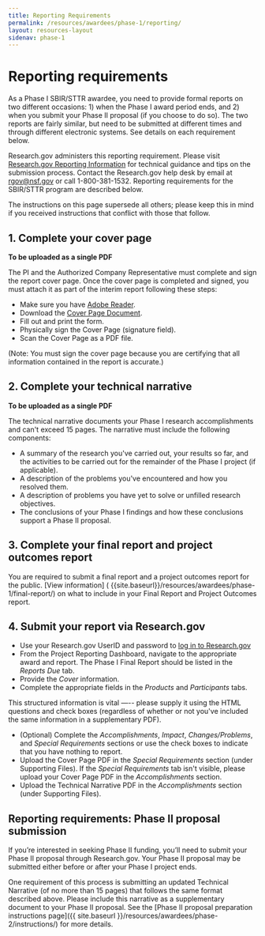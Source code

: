 ```yaml
---
title: Reporting Requirements
permalink: /resources/awardees/phase-1/reporting/
layout: resources-layout
sidenav: phase-1
---
```


# Reporting requirements

As a Phase I SBIR/STTR awardee, you need to provide formal reports on two different occasions: 1) when the Phase I award period ends, and 2) when you submit your Phase II proposal (if you choose to do so). The two reports are fairly similar, but need to be submitted at different times and through different electronic systems. See details on each requirement below.

Research.gov administers this reporting requirement. Please visit [Research.gov Reporting Information](http://www.research.gov/research-portal/appmanager/base/desktop?_nfpb=true&_pageLabel=research_page_n_about_por) for technical guidance and tips on the submission process. Contact the Research.gov help desk by email at [rgov@nsf.gov](mailto:rgov@nsf.gov) or call 1-800-381-1532. Reporting requirements for the SBIR/STTR program are described below.

The instructions on this page supersede all others; please keep this in mind if you received instructions that conflict with those that follow.

## 1. Complete your cover page

__To be uploaded as a single PDF__

The PI and the Authorized Company Representative must complete and sign the report cover page. Once the cover page is completed and signed, you must attach it as part of the interim report following these steps:

- Make sure you have [Adobe Reader](https://www.nsf.gov/help/plugins.jsp).
- Download the [Cover Page Document]({{site.baseurl}}/assets/files/awardees/SBIR-STTR_Revised_Report_Cover.pdf).
- Fill out and print the form.
- Physically sign the Cover Page (signature field).
- Scan the Cover Page as a PDF file.

(Note: You must sign the cover page because you are certifying that all information contained in the report is accurate.)

## 2. Complete your technical narrative

__To be uploaded as a single PDF__

The technical narrative documents your Phase I research accomplishments and can't exceed 15 pages. The narrative must include the following components:

- A summary of the research you've carried out, your results so far, and the activities to be carried out for the remainder of the Phase I project (if applicable).
- A description of the problems you've encountered and how you resolved them.
- A description of problems you have yet to solve or unfilled research objectives.
- The conclusions of your Phase I findings and how these conclusions support a Phase II proposal.

## 3. Complete your final report and project outcomes report

You are required to submit a final report and a project outcomes report for the public. [View information] ( {{site.baseurl}}/resources/awardees/phase-1/final-report/) on what to include in your Final Report and Project Outcomes report.

## 4. Submit your report via Research.gov

- Use your Research.gov UserID and password to [log in to Research.gov](https://identity.research.gov/sso/UI/Login?realm=/research&spEntityID=https%3A%2F%2Fwww.research.gov%2Fsso%2Fsp&module=nsf&goto=http%3A%2F%2Fidentity.research.gov%3A80%2Fsso%2Fidpssoinit%3FNameIDFormat%3Durn%3Aoasis%3Anames%3Atc%3ASAML%3A2.0%3Anameid-format%3Atransient%26metaAlias%3D%2Fresearch%2Fidp%26spEntityID%3Dhttps%3A%2F%2Fwww.research.gov%2Fsso%2Fsp%26binding%3Durn%3Aoasis%3Anames%3Atc%3ASAML%3A2.0%3Abindings%3AHTTP-POST%26RelayState%3Dhttps%3A%2F%2Fwww.research.gov%2Fresearch-portal%2Fredirect.jsp%3FTARGET%3Dproperty%3A%3ArpprApplicationUrl)
- From the Project Reporting Dashboard, navigate to the appropriate award and report. The Phase I Final Report should be listed in the *Reports Due* tab.
- Provide the *Cover* information.
- Complete the appropriate fields in the *Products* and *Participants* tabs.

This structured information is vital —-- please supply it using the HTML questions and check boxes (regardless of whether or not you've included the same information in a supplementary PDF).

- (Optional) Complete the *Accomplishments*, *Impact*, *Changes/Problems*, and *Special Requirements* sections or use the check boxes to indicate that you have nothing to report.
- Upload the Cover Page PDF in the *Special Requirements* section (under Supporting Files). If the *Special Requirements* tab isn't visible, please upload your Cover Page PDF in the *Accomplishments* section.
- Upload the Technical Narrative PDF in the *Accomplishments* section (under Supporting Files).

## Reporting requirements: Phase II proposal submission

If you’re interested in seeking Phase II funding, you’ll need to submit your Phase II proposal through Research.gov.  Your Phase II proposal may be submitted either before or after your Phase I project ends.

One requirement of this process is submitting an updated Technical Narrative (of no more than 15 pages) that follows the same format described above. Please include this narrative as a supplementary document to your Phase II proposal. See the [Phase II proposal preparation instructions page]({{ site.baseurl }}/resources/awardees/phase-2/instructions/) for more details.
